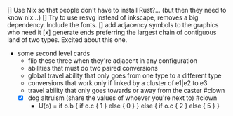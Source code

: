 [] Use Nix so that people don't have to install Rust?... (but then they need to know nix...)
[] Try to use resvg instead of inkscape, removes a big dependency. Include the fonts.
[] add adjacency symbols to the graphics who need it
[x] generate ends preferring the largest chain of contiguous land of two types. Excited about this one.

- some second level cards
    - flip these three when they're adjacent in any configuration
    - abilities that must do two paired conversions
    - global travel ability that only goes from one type to a different type
    - conversions that work only if linked by a cluster of e1|e2 to e3
    - travel ability that only goes towards or away from the caster #clown
    - [x] dog altruism (share the values of whoever you're next to) #clown
        - U(o) = if o.b { if o.c { 1 } else { 0 } } else { if o.c { 2 } else { 5 } }